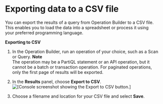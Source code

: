 # Exporting data to a CSV file<a name="workbench.querybuilder.exportcsv"></a>

You can export the results of a query from Operation Builder to a CSV file\. This enables you to load the data into a spreadsheet or process it using your preferred programming language\.

**Exporting to CSV**

1. In the Operation Builder, run an operation of your choice, such as a Scan or Query\.
**Note**  
The operation may be a PartiQL statement or an API operation, but it cannot be a batch or transaction operation\.
For paginated operations, only the first page of results will be exported\.

1. In the **Results** panel, choose **Export to CSV**\.  
![\[Console screenshot showing the Export to CSV button.\]](http://docs.aws.amazon.com/amazondynamodb/latest/developerguide/images/workbench/QueryBuilderExportToCSV.png)

1. Choose a filename and location for your CSV file and select **Save**\.
